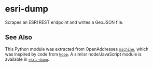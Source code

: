 esri-dump
=========

Scrapes an ESRI REST endpoint and writes a GeoJSON file.

## See Also
This Python module was extracted from OpenAddresses [`machine`](http://github.com/openaddresses/machine), which was inspired by code from [`koop`](https://github.com/koopjs/koop). A similar node/JavaScript module is available in [`esri-dump`](https://github.com/openaddresses/esri-dump).
